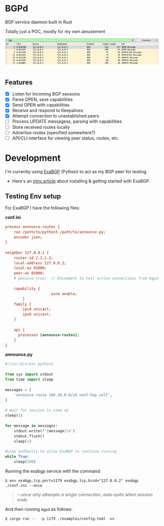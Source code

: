 # BGPd

BGP service daemon built in Rust

Totally just a POC, mostly for my own amusement

![PCAP](examples/pcap.png)


## Features
- [x] Listen for Incoming BGP sessions 
- [x] Parse OPEN, save capabilities
- [x] Send OPEN with capabilities 
- [x] Receive and respond to Keepalives
- [x] Attempt connection to unestablished peers
- [ ] Process UPDATE messagess, parsing with capabilities
- [ ] Store received routes locally
- [ ] Advertise routes (specified somewhere?)
- [ ] API/CLI interface for viewing peer status, routes, etc.

# Development
I'm currently using [ExaBGP](https://github.com/Exa-Networks/exabgp) (Python) to act as my BGP peer for testing.
- Here's an [intro article](https://thepacketgeek.com/influence-routing-decisions-with-python-and-exabgp/) about installing & getting started with ExaBGP.

## Testing Env setup
For ExaBGP I have the following files:

**conf.ini**
```ini
process announce-routes {
    run /path/to/python3 /path/to/announce.py;
    encoder json;
}

neighbor 127.0.0.1 {
    router-id 2.2.2.2;
    local-address 127.0.0.2;
    local-as 65000;
    peer-as 65000;
    # passive true;  // Uncomment to test active connections from bgpd

    capability {
                     asn4 enable;
        }
    family {
        ipv4 unicast;
        ipv6 unicast;
    }

    api {
      processes [announce-routes];
    }
}
```

**announce.py**
```python
#!/usr/bin/env python3

from sys import stdout
from time import sleep

messages = [
    'announce route 100.10.0.0/24 next-hop self',
]

# Wait for session to come up
sleep(5)

for message in messages:
    stdout.write(f"{message}\n")
    stdout.flush()
    sleep(1)

#Loop endlessly to allow ExaBGP to continue running
while True:
    sleep(300)
```

Running the exabgp service with the command:

```
$ env exabgp.tcp.port=1179 exabgp.tcp.bind="127.0.0.2" exabgp ./conf.ini --once
```
> *--once only attempts a single connection, auto-quits when session ends*


And then running `bgpd` as follows:

```
$ cargo run --  -p 1179 ./examples/config.toml -vv
```